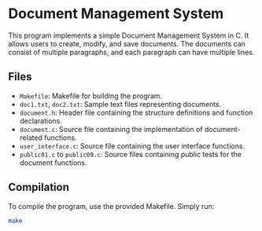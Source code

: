 # Document Management System

This program implements a simple Document Management System in C. It allows users to create, modify, and save documents. The documents can consist of multiple paragraphs, and each paragraph can have multiple lines.

## Files

- `Makefile`: Makefile for building the program.
- `doc1.txt`, `doc2.txt`: Sample text files representing documents.
- `document.h`: Header file containing the structure definitions and function declarations.
- `document.c`: Source file containing the implementation of document-related functions.
- `user_interface.c`: Source file containing the user interface functions.
- `public01.c` to `public09.c`: Source files containing public tests for the document functions.

## Compilation

To compile the program, use the provided Makefile. Simply run:

```bash
make
